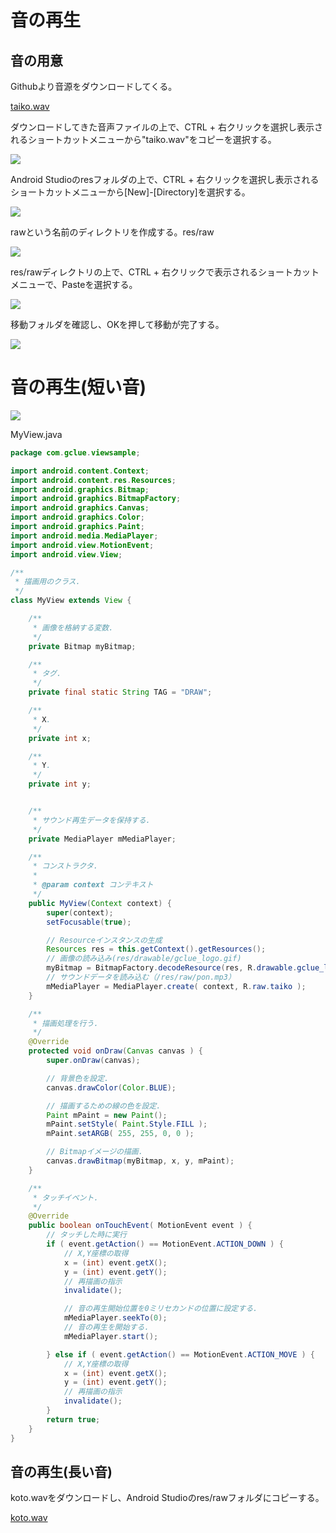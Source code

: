 # 音の再生

## 音の用意

Githubより音源をダウンロードしてくる。

[taiko.wav](https://github.com/FabKuraBase/Android-docs/blob/master/res/taiko.wav)

ダウンロードしてきた音声ファイルの上で、CTRL + 右クリックを選択し表示されるショートカットメニューから"taiko.wav"をコピーを選択する。

![](chapter7/pre0701.png)

Android Studioのresフォルダの上で、CTRL + 右クリックを選択し表示されるショートカットメニューから[New]-[Directory]を選択する。

![](chapter7/pre0702.png)

rawという名前のディレクトリを作成する。res/raw

![](chapter7/pre0703.png)

res/rawディレクトリの上で、CTRL + 右クリックで表示されるショートカットメニューで、Pasteを選択する。

![](chapter7/pre0704.png)

移動フォルダを確認し、OKを押して移動が完了する。

![](chapter7/pre0705.png)

# 音の再生(短い音)

![](chapter7/pre0706.png)

MyView.java

```java
package com.gclue.viewsample;

import android.content.Context;
import android.content.res.Resources;
import android.graphics.Bitmap;
import android.graphics.BitmapFactory;
import android.graphics.Canvas;
import android.graphics.Color;
import android.graphics.Paint;
import android.media.MediaPlayer;
import android.view.MotionEvent;
import android.view.View;

/**
 * 描画用のクラス.
 */
class MyView extends View {

    /**
     * 画像を格納する変数.
     */
    private Bitmap myBitmap;

    /**
     * タグ.
     */
    private final static String TAG = "DRAW";

    /**
     * X.
     */
    private int x;

    /**
     * Y.
     */
    private int y;


    /**
     * サウンド再生データを保持する.
     */
    private MediaPlayer mMediaPlayer;

    /**
     * コンストラクタ.
     *
     * @param context コンテキスト
     */
    public MyView(Context context) {
        super(context);
        setFocusable(true);

        // Resourceインスタンスの生成
        Resources res = this.getContext().getResources();
        // 画像の読み込み(res/drawable/gclue_logo.gif)
        myBitmap = BitmapFactory.decodeResource(res, R.drawable.gclue_logo);
        // サウンドデータを読み込む（/res/raw/pon.mp3）
        mMediaPlayer = MediaPlayer.create( context, R.raw.taiko );
    }

    /**
     * 描画処理を行う.
     */
    @Override
    protected void onDraw(Canvas canvas ) {
        super.onDraw(canvas);

        // 背景色を設定.
        canvas.drawColor(Color.BLUE);

        // 描画するための線の色を設定.
        Paint mPaint = new Paint();
        mPaint.setStyle( Paint.Style.FILL );
        mPaint.setARGB( 255, 255, 0, 0 );

        // Bitmapイメージの描画.
        canvas.drawBitmap(myBitmap, x, y, mPaint);
    }

    /**
     * タッチイベント.
     */
    @Override
    public boolean onTouchEvent( MotionEvent event ) {
        // タッチした時に実行
        if ( event.getAction() == MotionEvent.ACTION_DOWN ) {
            // X,Y座標の取得
            x = (int) event.getX();
            y = (int) event.getY();
            // 再描画の指示
            invalidate();

            // 音の再生開始位置を0ミリセカンドの位置に設定する.
            mMediaPlayer.seekTo(0);
            // 音の再生を開始する.
            mMediaPlayer.start();

        } else if ( event.getAction() == MotionEvent.ACTION_MOVE ) {
            // X,Y座標の取得
            x = (int) event.getX();
            y = (int) event.getY();
            // 再描画の指示
            invalidate();
        }
        return true;
    }
}
```
## 音の再生(長い音)

koto.wavをダウンロードし、Android Studioのres/rawフォルダにコピーする。

[koto.wav](https://github.com/FabKuraBase/Android-docs/blob/master/res/koto.wav)




